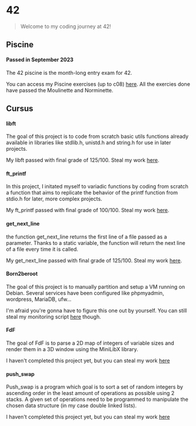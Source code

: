 # 42
> Welcome to my coding journey at 42!
## Piscine
#### Passed in September 2023
The 42 piscine is the month-long entry exam for 42.

You can access my Piscine exercises (up to c08) [here](https://github.com/rwintgen/42/tree/main/piscine_42). All the exercies done have passed the Moulinette and Norminette.

## Cursus
#### libft
The goal of this project is to code from scratch basic utils functions already available in libraries like stdlib.h, unistd.h and string.h for use in later projects.

My libft passed with final grade of 125/100. Steal my work [here](https://github.com/rwintgen/42/tree/main/libft).

#### ft_printf
In this project, I initated myself to variadic functions by coding from scratch a function that aims to replicate the behavior of the printf function from stdio.h for later, more complex projects.

My ft_printf passed with final grade of 100/100. Steal my work [here](https://github.com/rwintgen/42/tree/main/ft_printf).

#### get_next_line
the function get_next_line returns the first line of a file passed as a parameter. Thanks to a static variable, the function will return the next line of a file every time it is called.

My get_next_line passed with final grade of 125/100. Steal my work [here](https://github.com/rwintgen/42/tree/main/get_next_line).

#### Born2beroot
The goal of this project is to manually partition and setup a VM running on Debian. Several services have been configured like phpmyadmin, wordpress, MariaDB, ufw...

I'm afraid you're gonna have to figure this one out by yourself. You can still steal my monitoring script [here](https://github.com/rwintgen/42/tree/main/Born2beroot) though.

#### FdF
The goal of FdF is to parse a 2D map of integers of variable sizes and render them in a 3D window using the MiniLibX library.

I haven't completed this project yet, but you can steal my work [here](https://github.com/rwintgen/42/tree/main/FdF)

#### push_swap
Push_swap is a program which goal is to sort a set of random integers by ascending order in the least amount of operations as possible using 2 stacks. A given set of operations need to be programmed to manipulate the chosen data structure (in my case double linked lists).

I haven't completed this project yet, but you can steal my work [here](https://github.com/rwintgen/42/tree/main/push_swap)